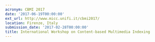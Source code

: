 ```yaml
---
acronym: CBMI 2017
date: '2017-06-19T00:00:00'
ext_url: http://www.micc.unifi.it/cbmi2017/
location: Firenze, Italy
submission_date: '2017-02-28T00:00:00'
title: International Workshop on Content-based Multimedia Indexing
---
```

